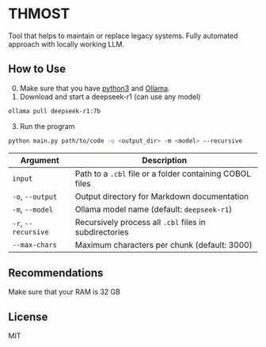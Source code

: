 # THMOST

Tool that helps to maintain or replace legacy systems. Fully automated approach with locally working LLM.

## How to Use
0. Make sure that you have [python3](https://www.python.org/downloads/) and [Ollama](https://ollama.com/download).
1. Download and start a deepseek-r1 (can use any model)
```bash
ollama pull deepseek-r1:7b
```
3. Run the program
```bash
python main.py path/to/code -o <output_dir> -m <model> --recursive
```

| Argument            | Description                                              |
| ------------------- | -------------------------------------------------------- |
| `input`             | Path to a `.cbl` file or a folder containing COBOL files |
| `-o`, `--output`    | Output directory for Markdown documentation              |
| `-m`, `--model`     | Ollama model name (default: `deepseek-r1`)               |
| `-r`, `--recursive` | Recursively process all `.cbl` files in subdirectories   |
| `--max-chars`       | Maximum characters per chunk (default: 3000)             |

## Recommendations
Make sure that your RAM is 32 GB

## License
MIT


